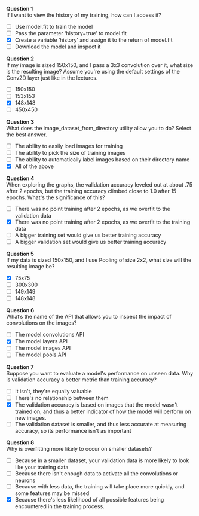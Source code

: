 **Question 1**<br>
If I want to view the history of my training, how can I access it?
- [ ] Use model.fit to train the model
- [ ] Pass the parameter ‘history=true’ to model.fit
- [x] Create a variable ‘history’ and assign it to the return of model.fit
- [ ] Download the model and inspect it

**Question 2**<br>
If my image is sized 150x150, and I pass a 3x3 convolution over it, what size is the resulting image? Assume you're using the default settings of the Conv2D layer just like in the lectures.
- [ ] 150x150
- [ ] 153x153
- [x] 148x148
- [ ] 450x450

**Question 3**<br>
What does the image_dataset_from_directory utility allow you to do? Select the best answer.
- [ ] The ability to easily load images for training
- [ ] The ability to pick the size of training images
- [ ] The ability to automatically label images based on their directory name
- [x] All of the above

**Question 4**<br>
When exploring the graphs, the validation accuracy leveled out at about .75 after 2 epochs, but the training accuracy climbed close to 1.0 after 15 epochs. What's the significance of this?
- [ ] There was no point training after 2 epochs, as we overfit to the validation data
- [x] There was no point training after 2 epochs, as we overfit to the training data
- [ ] A bigger training set would give us better training accuracy
- [ ] A bigger validation set would give us better training accuracy

**Question 5**<br>
If my data is sized 150x150, and I use Pooling of size 2x2, what size will the resulting image be?
- [x] 75x75
- [ ] 300x300
- [ ] 149x149
- [ ] 148x148

**Question 6**<br>
What’s the name of the API that allows you to inspect the impact of convolutions on the images?
- [ ] The model.convolutions API
- [x] The model.layers API
- [ ] The model.images API
- [ ] The model.pools API

**Question 7**<br>
Suppose you want to evaluate a model's performance on unseen data. Why is validation accuracy a better metric than training accuracy?
- [ ] It isn't, they're equally valuable
- [ ] There's no relationship between them
- [x] The validation accuracy is based on images that the model wasn't trained on, and thus a better indicator of how the model will perform on new images.
- [ ] The validation dataset is smaller, and thus less accurate at measuring accuracy, so its performance isn't as important

**Question 8**<br>
Why is overfitting more likely to occur on smaller datasets?
- [ ] Because in a smaller dataset, your validation data is more likely to look like your training data
- [ ] Because there isn't enough data to activate all the convolutions or neurons
- [ ] Because with less data, the training will take place more quickly, and some features may be missed
- [x] Because there's less likelihood of all possible features being encountered in the training process.
